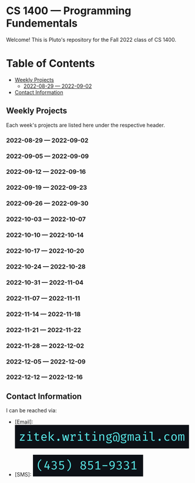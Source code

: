 # CS 1400 — Programming Fundementals

Welcome! This is Pluto's repository for the Fall 2022 class of CS 1400.

Table of Contents
===

<!--ts-->
* [Weekly Projects](#weekly-projects)
    * [2022-08-29 — 2022-09-02](#2022-08-29-—-2022-09-02)
* [Contact Information](#contact-information)
<!--te-->

## Weekly Projects

Each week's projects are listed here under the respective header.

### 2022-08-29 — 2022-09-02
### 2022-09-05 — 2022-09-09
### 2022-09-12 — 2022-09-16
### 2022-09-19 — 2022-09-23
### 2022-09-26 — 2022-09-30
### 2022-10-03 — 2022-10-07
### 2022-10-10 — 2022-10-14
### 2022-10-17 — 2022-10-20
### 2022-10-24 — 2022-10-28
### 2022-10-31 — 2022-11-04
### 2022-11-07 — 2022-11-11
### 2022-11-14 — 2022-11-18
### 2022-11-21 — 2022-11-22
### 2022-11-28 — 2022-12-02
### 2022-12-05 — 2022-12-09
### 2022-12-12 — 2022-12-16

## Contact Information

I can be reached via:
* \[Email\]: ![An email address. The contents have been removed to prevent text scraping.](contact_info/work_email.png)

* \[SMS\]: ![A phone number. The contents have been removed to prevent text scraping.](contact_info/SMS_number.png)
